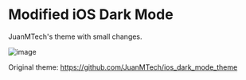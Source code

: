 # Modified iOS Dark Mode

JuanMTech's theme with small changes.

![image](https://user-images.githubusercontent.com/35065498/125617285-c9718ae6-c939-48b1-a7f5-02e9b03f33e7.png)

Original theme: https://github.com/JuanMTech/ios_dark_mode_theme



